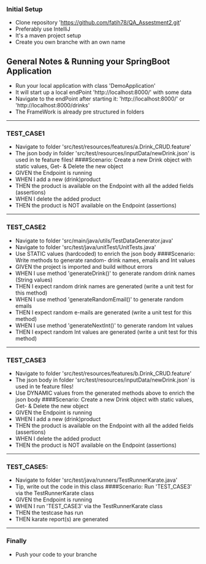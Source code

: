 ### Initial Setup
* Clone repository 'https://github.com/fatih78/QA_Assestment2.git'
* Preferably use IntelliJ
* It's a maven project setup
* Create you own branche with an own name


## General Notes & Running your SpringBoot Application
* Run your local application with class 'DemoApplication'
* It will start up a local endPoint 'http://localhost:8000/' with some data
* Navigate to the endPoint after starting it: 'http://localhost:8000/' or 'http://localhost:8000/drinks'
* The FrameWork is already pre structured in folders

------------------------------------------------------------------------------------------------------------------------
### TEST_CASE1
* Navigate to folder 'src/test/resources/features/a.Drink_CRUD.feature'
* The json body in folder 'src/test/resources/inputData/newDrink.json' is used in te feature files!
####Scenario: Create a new Drink object with static values, Get- & Delete the new object
* GIVEN the Endpoint is running
* WHEN I add a new (drink)product
* THEN the product is available on the Endpoint with all the added fields (assertions)
* WHEN I delete the added product
* THEN the product is NOT available on the Endpoint (assertions)

------------------------------------------------------------------------------------------------------------------------
### TEST_CASE2
* Navigate to folder 'src/main/java/utils/TestDataGenerator.java'
* Navigate to folder 'src/test/java/unitTest/UnitTests.java'
* Use STATIC values (hardcoded) to enrich the json body
####Scenario: Write methods to generate random- drink names, emails and Int values
* GIVEN the project is imported and build without errors
* WHEN I use method 'generateDrink()' to generate random drink names (String values)
* THEN I expect random drink names are generated (write a unit test for this method)
* WHEN I use method 'generateRandomEmail()' to generate random emails
* THEN I expect random e-mails are generated (write a unit test for this method)
* WHEN I use method 'generateNextInt()' to generate random Int values
* THEN I expect random Int values are generated (write a unit test for this method)

------------------------------------------------------------------------------------------------------------------------
### TEST_CASE3
* Navigate to folder 'src/test/resources/features/b.Drink_CRUD.feature'
* The json body in folder 'src/test/resources/inputData/newDrink.json' is used in te feature files!
* Use DYNAMIC values from the generated methods above to enrich the json body
####Scenario: Create a new Drink object with static values, Get- & Delete the new object 
* GIVEN the Endpoint is running
* WHEN I add a new (drink)product
* THEN the product is available on the Endpoint with all the added fields (assertions)
* WHEN I delete the added product
* THEN the product is NOT available on the Endpoint (assertions)

------------------------------------------------------------------------------------------------------------------------
### TEST_CASE5:
* Navigate to folder 'src/test/java/runners/TestRunnerKarate.java'
* Tip, write out the code in this class
####Scenario: Run 'TEST_CASE3' via the TestRunnerKarate class
* GIVEN the Endpoint is running
* WHEN I run 'TEST_CASE3' via the TestRunnerKarate class
* THEN the testcase has run
* THEN karate report(s) are generated


------------------------------------------------------------------------------------------------------------------------
### Finally
* Push your code to your branche




